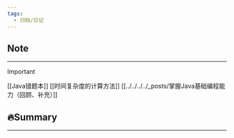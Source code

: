 ```yaml
---
tags:
  - 归档/日记
---
```


## Note

---

> [!Important]
> [[Java错题本]]
> [[时间复杂度的计算方法]]
> [[../../../../_posts/掌握Java基础编程能力（回顾、补充）]]

## 🔥Summary

---
